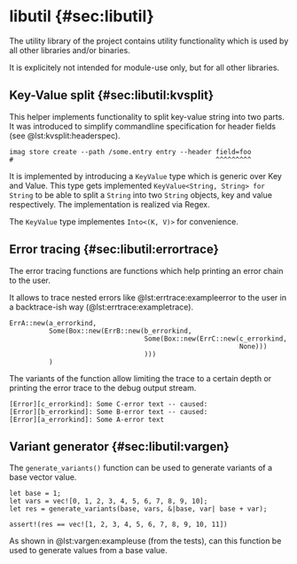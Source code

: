 # libutil {#sec:libutil}

<!--
    Might not get this big, but its here for DRYness
-->

The utility library of the project contains utility functionality which is
used by all other libraries and/or binaries.

It is explicitely not intended for module-use only, but for all other libraries.

## Key-Value split {#sec:libutil:kvsplit}

This helper implements functionality to split key-value string into two parts.
It was introduced to simplify commandline specification for header fields (see
@lst:kvsplit:headerspec).

```{#lst:kvsplit:headerspec .bash .numberLines caption="Headerfield spec"}
imag store create --path /some.entry entry --header field=foo
#                                                   ^^^^^^^^^
```

It is implemented by introducing a `KeyValue` type which is generic over Key
and Value. This type gets implemented `KeyValue<String, String> for String` to
be able to split a `String` into two `String` objects, key and value
respectively. The implementation is realized via Regex.

The `KeyValue` type implementes `Into<(K, V)>` for convenience.

## Error tracing {#sec:libutil:errortrace}

The error tracing functions are functions which help printing an error chain
to the user.

It allows to trace nested errors like @lst:errtrace:exampleerror to the user
in a backtrace-ish way (@lst:errtrace:exampletrace).

```{#lst:errtrace:exampleerror.rust .numberLines caption="Error chain"}
ErrA::new(a_errorkind,
          Some(Box::new(ErrB::new(b_errorkind,
                                  Some(Box::new(ErrC::new(c_errorkind,
                                                          None)))
                                  )))
          )
```

The variants of the function allow limiting the trace to a certain depth or
printing the error trace to the debug output stream.

```{#lst:errtrace:exampletrace .numberLines caption="Error trace"}
[Error][c_errorkind]: Some C-error text -- caused:
[Error][b_errorkind]: Some B-error text -- caused:
[Error][a_errorkind]: Some A-error text
```

## Variant generator {#sec:libutil:vargen}

The `generate_variants()` function can be used to generate variants of a base
vector value.

```{#lst:vargen:exampleuse .rust .numberLines caption="Variant generation"}
let base = 1;
let vars = vec![0, 1, 2, 3, 4, 5, 6, 7, 8, 9, 10];
let res = generate_variants(base, vars, &|base, var| base + var);

assert!(res == vec![1, 2, 3, 4, 5, 6, 7, 8, 9, 10, 11])
```

As shown in @lst:vargen:exampleuse (from the tests), can this function
be used to generate values from a base value.

